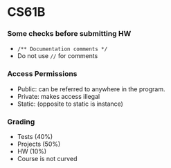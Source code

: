 # CS61B

### Some checks before submitting HW
- ```/** Documentation comments */```
- Do not use ```//``` for comments

### Access Permissions
- Public: can be referred to anywhere in the program. 
- Private: makes access illegal
- Static: (opposite to static is instance)

### Grading
- Tests (40%)
- Projects (50%)
- HW (10%)
- Course is not curved


